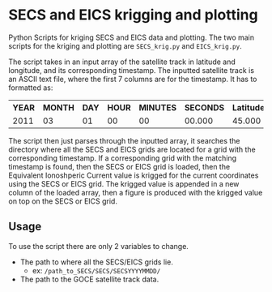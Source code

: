 # SECS and EICS krigging and plotting
Python Scripts for kriging SECS and EICS data and plotting.
The two main scripts for the kriging and plotting are `SECS_krig.py` and `EICS_krig.py`. 

The script takes in an input array of the satellite track in latitude and longitude, and its corresponding timestamp. 
The inputted satellite track is an ASCII text file, where the first 7 columns are for the timestamp. It has to formatted as:
<table style="width:100%">
    <tr>
        <th>YEAR</th>
        <th>MONTH</th>
        <th>DAY</th>
        <th>HOUR</th>
        <th>MINUTES</th>
        <th>SECONDS</th>
        <th>Latitude</th>
        <th>Longitude</th>
    </tr>
    <tr>
        <td>2011</td>
        <td>03</td>
        <td>01</td>
        <td>00</td>
        <td>00</td>
        <td>00.000</td>
        <td>45.000</td>
        <td>298.000</td>
    </tr>
</table>

The script then just parses through the inputted array, it searches the directory where all the SECS and EICS grids are 
located for a grid with the corresponding timestamp. If a corresponding grid with the matching timestamp is found, then the SECS or 
EICS grid is loaded, then the Equivalent Ionoshperic Current value is krigged for the current coordinates using
the SECS or EICS grid. The krigged value is appended in a new column of the loaded array, then a figure is produced with
the krigged value on top on the SECS or EICS grid. 

Usage
------

To use the script there are only 2 variables to change.
*   The path to where all the SECS/EICS grids lie. 
    *   ex: `/path_to_SECS/SECS/SECSYYYYMMDD/`
*   The path to the GOCE satellite track data.
  
